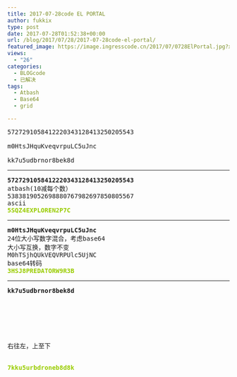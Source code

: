 ```yaml
---
title: 2017-07-28code EL PORTAL
author: fukkix
type: post
date: 2017-07-28T01:52:38+00:00
url: /blog/2017/07/28/2017-07-28code-el-portal/
featured_image: https://image.ingresscode.cn/2017/07/0728ElPortal.jpg?x-oss-process=image/resize,m_fill,w_700,h_220
views:
  - "26"
categories:
  - BLOGcode
  - 已解决
tags:
  - Atbash
  - Base64
  - grid

---
```

<pre>5727291058412220343128413250205543

m0HtsJHquKveqvrpuLC5uJnc

kk7u5udbrnor8bek8d<!--more--></pre>

* * *

<pre><strong>5727291058412220343128413250205543
</strong>atbash(10减每个数）
5383819052698880767982697850805567
ascii<strong>
<span style="color: #99cc00;">5SQZ4EXPLOREN2P7C</span></strong></pre>

* * *

<pre><strong>m0HtsJHquKveqvrpuLC5uJnc
</strong>24位大小写数字混合，考虑base64
大小写互换，数字不变
M0hTSjhQUkVEQVRPUlc5UjNC
base64转码<strong>
<span style="color: #99cc00;">3HSJ8PREDATORW9R3B</span></strong></pre>

* * *

<pre><strong>kk7u5udbrnor8bek8d
</strong>


<table border="0" cellpading="0" cellspacing="0"   >
  
  	
  
</table>

右往左，上至下


<span style="color: #99cc00;"><strong>7kku5urbdroneb8d8k</strong></span></pre>

<pre></pre>